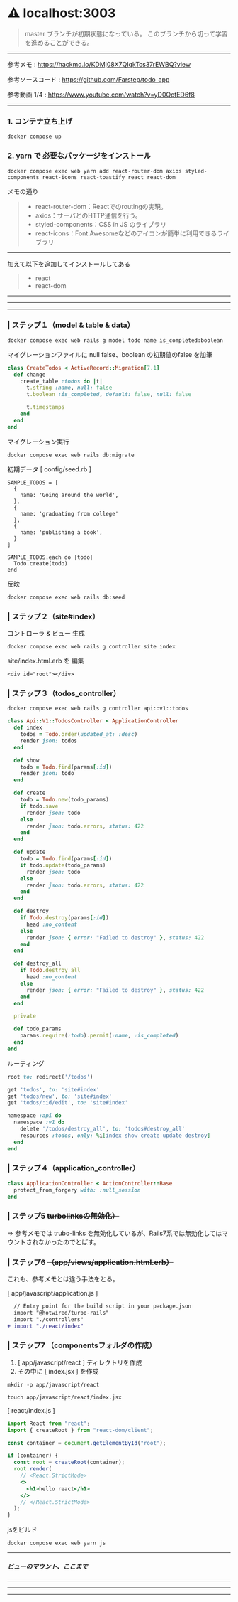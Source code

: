 # ⚠ localhost:3003 

> master ブランチが初期状態になっている。
> このブランチから切って学習を進めることができる。

---

参考メモ : https://hackmd.io/KDMj08X7QIqkTcs37rEWBQ?view

参考ソースコード : https://github.com/Farstep/todo_app

参考動画 1/4 : https://www.youtube.com/watch?v=yD0QotED6f8

---

### 1. コンテナ立ち上げ
```
docker compose up
```

### 2. yarn で 必要なパッケージをインストール
```
docker compose exec web yarn add react-router-dom axios styled-components react-icons react-toastify react react-dom 
```

メモの通り
> - react-router-dom：Reactでのroutingの実現。
> - axios：サーバとのHTTP通信を行う。
> - styled-components：CSS in JS のライブラリ
> - react-icons：Font Awesomeなどのアイコンが簡単に利用できるライブラリ

---

加えて以下を追加してインストールしてある
> - react 
> - react-dom


---
---
---

### | ステップ１（model & table & data）
```
docker compose exec web rails g model todo name is_completed:boolean
```

マイグレーションファイルに null false、boolean の初期値のfalse を加筆
```ruby
class CreateTodos < ActiveRecord::Migration[7.1]
  def change
    create_table :todos do |t|
      t.string :name, null: false
      t.boolean :is_completed, default: false, null: false

      t.timestamps
    end
  end
end

```

マイグレーション実行
```shell
docker compose exec web rails db:migrate
```


初期データ
[ config/seed.rb ]
```
SAMPLE_TODOS = [
  {
    name: 'Going around the world',
  },
  {
    name: 'graduating from college'
  },
  {
    name: 'publishing a book',
  }
]

SAMPLE_TODOS.each do |todo|
  Todo.create(todo)
end

```

反映
```shell
docker compose exec web rails db:seed
```

### | ステップ２（site#index）

コントローラ & ビュー 生成
```shell
docker compose exec web rails g controller site index
```
site/index.html.erb を 編集
```erb
<div id="root"></div>
```

### | ステップ３（todos_controller）
```
docker compose exec web rails g controller api::v1::todos
```

```ruby
class Api::V1::TodosController < ApplicationController
  def index
    todos = Todo.order(updated_at: :desc)
    render json: todos
  end

  def show
    todo = Todo.find(params[:id])
    render json: todo
  end

  def create
    todo = Todo.new(todo_params)
    if todo.save
      render json: todo
    else
      render json: todo.errors, status: 422
    end
  end

  def update
    todo = Todo.find(params[:id])
    if todo.update(todo_params)
      render json: todo
    else
      render json: todo.errors, status: 422
    end
  end

  def destroy
    if Todo.destroy(params[:id])
      head :no_content
    else
      render json: { error: "Failed to destroy" }, status: 422
    end
  end

  def destroy_all
    if Todo.destroy_all
      head :no_content
    else
      render json: { error: "Failed to destroy" }, status: 422
    end
  end

  private

  def todo_params
    params.require(:todo).permit(:name, :is_completed)
  end
end
```
ルーティング
```ruby
root to: redirect('/todos')

get 'todos', to: 'site#index'
get 'todos/new', to: 'site#index'
get 'todos/:id/edit', to: 'site#index'

namespace :api do
  namespace :v1 do
    delete '/todos/destroy_all', to: 'todos#destroy_all'
    resources :todos, only: %i[index show create update destroy]
  end
end
```
### | ステップ４（application_controller）
```ruby
class ApplicationController < ActionController::Base
  protect_from_forgery with: :null_session
end
```

### | ステップ5 ~~turbolinksの無効化）~~
=> 参考メモでは trubo-links を無効化しているが、Rails7系では無効化してはマウントされなかったのでとばす。

### | ステップ6  ~~（app/views/application.html.erb）~~

これも、参考メモとは違う手法をとる。

[ app/javascript/application.js ]
```diff
  // Entry point for the build script in your package.json
  import "@hotwired/turbo-rails"
  import "./controllers"
+ import "./react/index"
```

### | ステップ7 （componentsフォルダの作成）

1. [ app/javascript/react ] ディレクトリを作成
2. その中に [ index.jsx ] を作成

```
mkdir -p app/javascript/react
```
```
touch app/javascript/react/index.jsx
```

[ react/index.js ]
```jsx
import React from "react";
import { createRoot } from "react-dom/client";

const container = document.getElementById("root");

if (container) {
  const root = createRoot(container);
  root.render(
    // <React.StrictMode>
    <>
      <h1>hello react</h1>
    </>
    // </React.StrictMode> 
  );
}
```
jsをビルド
```
docker compose exec web yarn js
```
---

##### ビューのマウント、ここまで

---
---
---

